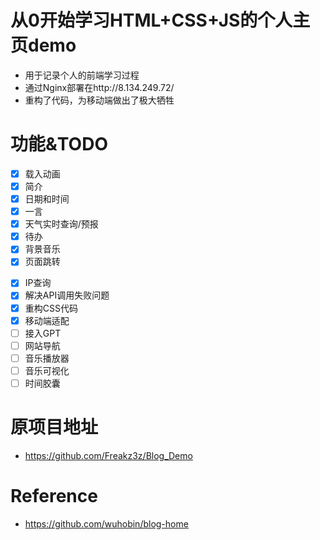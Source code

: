 # 从0开始学习HTML+CSS+JS的个人主页demo
- 用于记录个人的前端学习过程
- 通过Nginx部署在http://8.134.249.72/
- 重构了代码，为移动端做出了极大牺牲

# 功能&TODO
- [x] 载入动画
- [x] 简介
- [x] 日期和时间
- [x] 一言
- [x] 天气实时查询/预报
- [x] 待办
- [x] 背景音乐
- [x] 页面跳转
* [x] IP查询
* [x] 解决API调用失败问题
* [x] 重构CSS代码
* [x] 移动端适配
* [ ] 接入GPT
* [ ] 网站导航
* [ ] 音乐播放器
* [ ] 音乐可视化
* [ ] 时间胶囊

# 原项目地址
- https://github.com/Freakz3z/Blog_Demo

# Reference
- https://github.com/wuhobin/blog-home